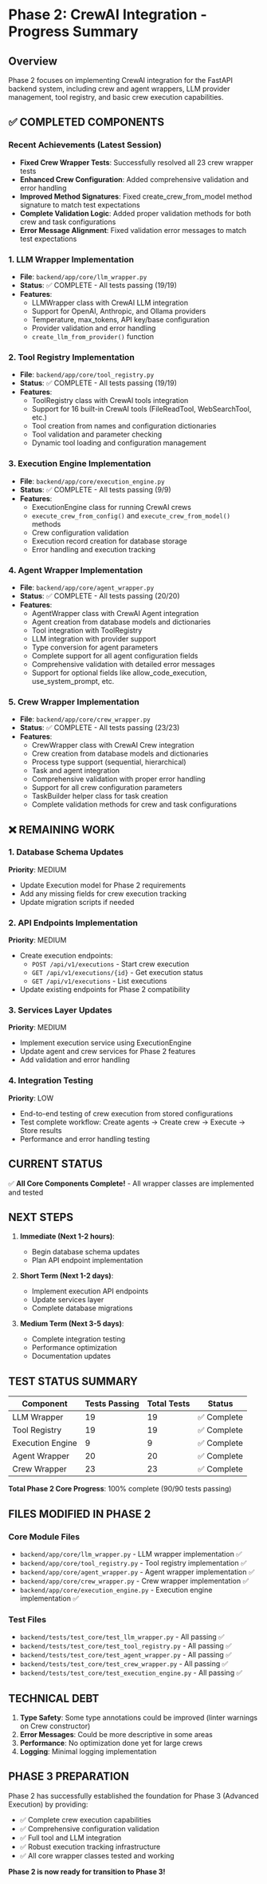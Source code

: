 # Phase 2: CrewAI Integration - Progress Summary

## Overview
Phase 2 focuses on implementing CrewAI integration for the FastAPI backend system, including crew and agent wrappers, LLM provider management, tool registry, and basic crew execution capabilities.

## ✅ COMPLETED COMPONENTS

### Recent Achievements (Latest Session)
- **Fixed Crew Wrapper Tests**: Successfully resolved all 23 crew wrapper tests
- **Enhanced Crew Configuration**: Added comprehensive validation and error handling
- **Improved Method Signatures**: Fixed create_crew_from_model method signature to match test expectations
- **Complete Validation Logic**: Added proper validation methods for both crew and task configurations
- **Error Message Alignment**: Fixed validation error messages to match test expectations

### 1. LLM Wrapper Implementation
- **File**: `backend/app/core/llm_wrapper.py`
- **Status**: ✅ COMPLETE - All tests passing (19/19)
- **Features**:
  - LLMWrapper class with CrewAI LLM integration
  - Support for OpenAI, Anthropic, and Ollama providers
  - Temperature, max_tokens, API key/base configuration
  - Provider validation and error handling
  - `create_llm_from_provider()` function

### 2. Tool Registry Implementation
- **File**: `backend/app/core/tool_registry.py`
- **Status**: ✅ COMPLETE - All tests passing (19/19)
- **Features**:
  - ToolRegistry class with CrewAI tools integration
  - Support for 16 built-in CrewAI tools (FileReadTool, WebSearchTool, etc.)
  - Tool creation from names and configuration dictionaries
  - Tool validation and parameter checking
  - Dynamic tool loading and configuration management

### 3. Execution Engine Implementation
- **File**: `backend/app/core/execution_engine.py`
- **Status**: ✅ COMPLETE - All tests passing (9/9)
- **Features**:
  - ExecutionEngine class for running CrewAI crews
  - `execute_crew_from_config()` and `execute_crew_from_model()` methods
  - Crew configuration validation
  - Execution record creation for database storage
  - Error handling and execution tracking

### 4. Agent Wrapper Implementation
- **File**: `backend/app/core/agent_wrapper.py`
- **Status**: ✅ COMPLETE - All tests passing (20/20)
- **Features**:
  - AgentWrapper class with CrewAI Agent integration
  - Agent creation from database models and dictionaries
  - Tool integration with ToolRegistry
  - LLM integration with provider support
  - Type conversion for agent parameters
  - Complete support for all agent configuration fields
  - Comprehensive validation with detailed error messages
  - Support for optional fields like allow_code_execution, use_system_prompt, etc.

### 5. Crew Wrapper Implementation
- **File**: `backend/app/core/crew_wrapper.py`
- **Status**: ✅ COMPLETE - All tests passing (23/23)
- **Features**:
  - CrewWrapper class with CrewAI Crew integration
  - Crew creation from database models and dictionaries
  - Process type support (sequential, hierarchical)
  - Task and agent integration
  - Comprehensive validation with proper error handling
  - Support for all crew configuration parameters
  - TaskBuilder helper class for task creation
  - Complete validation methods for crew and task configurations

## ❌ REMAINING WORK

### 1. Database Schema Updates
**Priority**: MEDIUM
- Update Execution model for Phase 2 requirements
- Add any missing fields for crew execution tracking
- Update migration scripts if needed

### 2. API Endpoints Implementation
**Priority**: MEDIUM
- Create execution endpoints:
  - `POST /api/v1/executions` - Start crew execution
  - `GET /api/v1/executions/{id}` - Get execution status
  - `GET /api/v1/executions` - List executions
- Update existing endpoints for Phase 2 compatibility

### 3. Services Layer Updates
**Priority**: MEDIUM
- Implement execution service using ExecutionEngine
- Update agent and crew services for Phase 2 features
- Add validation and error handling

### 4. Integration Testing
**Priority**: LOW
- End-to-end testing of crew execution from stored configurations
- Test complete workflow: Create agents → Create crew → Execute → Store results
- Performance and error handling testing

## CURRENT STATUS

✅ **All Core Components Complete!** - All wrapper classes are implemented and tested

## NEXT STEPS

1. **Immediate (Next 1-2 hours)**:
   - Begin database schema updates
   - Plan API endpoint implementation

2. **Short Term (Next 1-2 days)**:
   - Implement execution API endpoints
   - Update services layer
   - Complete database migrations

3. **Medium Term (Next 3-5 days)**:
   - Complete integration testing
   - Performance optimization
   - Documentation updates

## TEST STATUS SUMMARY

| Component | Tests Passing | Total Tests | Status |
|-----------|---------------|-------------|---------|
| LLM Wrapper | 19 | 19 | ✅ Complete |
| Tool Registry | 19 | 19 | ✅ Complete |
| Execution Engine | 9 | 9 | ✅ Complete |
| Agent Wrapper | 20 | 20 | ✅ Complete |
| Crew Wrapper | 23 | 23 | ✅ Complete |

**Total Phase 2 Core Progress**: 100% complete (90/90 tests passing)

## FILES MODIFIED IN PHASE 2

### Core Module Files
- `backend/app/core/llm_wrapper.py` - LLM wrapper implementation ✅
- `backend/app/core/tool_registry.py` - Tool registry implementation ✅
- `backend/app/core/agent_wrapper.py` - Agent wrapper implementation ✅
- `backend/app/core/crew_wrapper.py` - Crew wrapper implementation ✅
- `backend/app/core/execution_engine.py` - Execution engine implementation ✅

### Test Files
- `backend/tests/test_core/test_llm_wrapper.py` - All passing ✅
- `backend/tests/test_core/test_tool_registry.py` - All passing ✅
- `backend/tests/test_core/test_agent_wrapper.py` - All passing ✅
- `backend/tests/test_core/test_crew_wrapper.py` - All passing ✅
- `backend/tests/test_core/test_execution_engine.py` - All passing ✅

## TECHNICAL DEBT

1. **Type Safety**: Some type annotations could be improved (linter warnings on Crew constructor)
2. **Error Messages**: Could be more descriptive in some areas
3. **Performance**: No optimization done yet for large crews
4. **Logging**: Minimal logging implementation

## PHASE 3 PREPARATION

Phase 2 has successfully established the foundation for Phase 3 (Advanced Execution) by providing:
- ✅ Complete crew execution capabilities
- ✅ Comprehensive configuration validation
- ✅ Full tool and LLM integration
- ✅ Robust execution tracking infrastructure
- ✅ All core wrapper classes tested and working

**Phase 2 is now ready for transition to Phase 3!**

